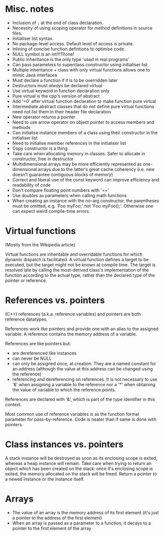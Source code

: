 # Misc. notes

* Inclusion of `;` at the end of class declaration.
* Necessity of using scoping operator for method definitions in source files.
* Initialiser list syntax.
* No package-level access. Default level of access is private.
* Inlining of concise function defintions to optimise code.
* NULL symbol is an int!!!11!one!
* Public inheritance is the only type 'used in real programs'
* Can pass parameters to superclass constructor using initialiser list
* Multiple inheritance + class with only virtual functions allows one to mimic Java interfaces
* Must declare a function if it is to be overridden later
* Destructors must *always* be declared virtual
* Use virtual keyword in function declaration only
* Pure virtual is the cpp's version of abstract
* Add '=0' after virtual function declaration to make function pure virtual
* Intermediate abstract classes that do not define pure virtual functions need not list them in their header file declaration
* New operator returns a pointer
* Need to use arrow operator on object pointer to access members and methods
* Can initialise instance members of a class using their constructor in the initialiser list
* Need to initialise member references in the initialiser list
* Copy constructor is a thing
* Take care when allocating memory in classes. Safer to allocate in constructor, free in destructor
* Multidimensional arrays may be more efficiently represented as one-dimensional arrays due to the latter's great cache coherency (i.e. new doesn't guarantee contiguous blocks of memory)
* Correct and liberal use of the const keyword can improve efficiency and readability of code
* Don't compare floating point numbers with '=='
* Use doubles as parameters when calling math functions
* When creating an instance with the no-arg constructor, the parentheses must be omitted, e.g. 'Foo myFoo;' not 'Foo myFoo();'. Otherwise one can expect weird compile-time errors.


# Virtual functions

(Mostly from the Wikipedia article)

Virtual functions are inheritable and overridable functions for which dynamic dispatch is facilitated. A virtual function defines a target to be executed, but the target might not be known at compile time. The target is resolved late by calling the most-derived class's implementation of the function according to the actual type, rather than the declared type of the pointer or reference.

# References vs. pointers

(C++) references (a.k.a. reference variables) and pointers are both reference datatypes.

References work like pointers and provide one with an alias to the assigned variable. A reference contains the memory address of a variable.

References are like pointers but:

* are dereferenced like instances 
* can never be NULL
* can only be assigned once, at creation. They are a named constant for an address (although the value at this address can be changed using the reference)
* referencing and dereferencing on references. It is not necessary to use '&' when assigning a variable to the reference nor a '\*' when obtaining the value of variable to which the reference points.

References are declared with '&', which is part of the type identifier in this context.

Most common use of reference variables is as the function formal parameter for pass-by-reference. Code is neater than if same is done with pointers.

# Class instances vs. pointers

A stack instance will be destroyed as soon as its enclosing scope is exited, whereas a heap instance will remain. Take care when trying to return an object which has been created on the stack: once it's enclosing scope is exited, the memory allocated on the stack will be freed. Return a pointer to a newed instance or the instance itself.

# Arrays

* The value of an array is the memory address of its first element (it's just a pointer to the address of the first element)
* When an array is passed as a parameter to a function, it decays to a pointer to the first element of the array

